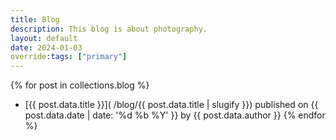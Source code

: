 ```yaml
---
title: Blog
description: This blog is about photography.
layout: default
date: 2024-01-03
override:tags: ["primary"]
---
```

{% for post in collections.blog %}
- [{{ post.data.title }}]( /blog/{{ post.data.title | slugify }}) published on {{ post.data.date | date: '%d  %b %Y' }} by {{ post.data.author }}
{% endfor %}